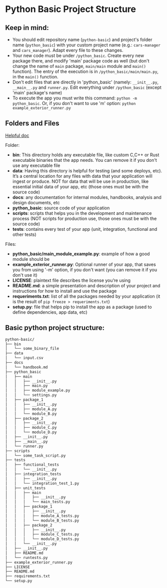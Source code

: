 # Python Basic Project Structure

## Keep in mind:

* You should edit repository name (`python-basic`) and  project's folder name (`python_basic`) with your custom project name (e.g.: `cars-manager` and `cars_manager`). Adapt every file to these changes.
* Your new code must be under `/python_basic`. Create every new package there, and modify 'main' package code as well (but don't change the name of `main` package, `main/main` module and `main()` function). The entry of the execution is in `/python_basic/main/main.py`, in the `main()` function.
* Don't edit files that are directly in 'python_basic' (namely: `__init__.py`, `__main__.py` and `runner.py`. Edit everything under `/python_basic` (except 'main' package's name)
* To execute the app you must write this command: `python -m python_basic`. Or, if you don't want to use 'm' option: `python example_exterior_runner.py`

## Folders and Files

[Helpful doc](https://realpython.com/python-application-layouts/)

Folder:
* **bin**: This directory holds any executable file, like custom C,C++ or Rust executable binaries that the app needs. You can remove it if you don't use any executable file
* **data**: Having this directory is helpful for testing (and some deploys, etc). It’s a central location for any files with data that your application will ingest or produce. NOT for data that will be use in production, like essential initial data of your app, etc (those ones must be with the source code)
* **docs**: any documentation for internal modules, handbooks, analysis and design documents, etc
* **python_basic**: source code of your application
* **scripts**: scripts that helps you in the development and maintenance process (NOT scripts for production use, those ones must be with the source code)
* **tests**: contains every test of your app (unit, integration, functional and other tests)

Files:
* **python_basic/main_module_example.py**: example of how a good module should be
* **example_exterior_runner.py**: Optional runner of your app, that saves you from using '-m' option, if you don't want (you can remove it if you don't use it)
* **LICENSE**: plaintext file describes the license you’re using
* **README.md**: a simple presentation and description of your project and instructions for how to install and use the package
* **requeriments.txt**: list of all the packages needed by your application (it is the result of `pip freeze > requeriments.txt`)
* **setup.py**: file that helps pip to install the app as a package (used to define dependencies, app data, etc)


## Basic python project structure:

```bash
python-basic/
├── bin
│   └── some_binary_file
├── data
│   └── input.csv
├── docs
│   └── handbook.md
├── python_basic
│   ├── main
│   │   ├── __init__.py
│   │   ├── main.py
│   │   ├── module_example.py
│   │   └── settings.py
│   ├── package_1
│   │   ├── __init__.py
│   │   ├── module_A.py
│   │   └── module_B.py
│   ├── package_2
│   │   ├── __init__.py
│   │   ├── module_C.py
│   │   └── module_D.py
│   ├── __init__.py
│   ├── __main__.py
│   └── runner.py
├── scripts
│   └── some_task_script.py
├── tests
│   ├── functional_tests
│   │   └── __init__.py
│   ├── integration_tests
│   │   ├── __init__.py
│   │   └── integration_test_1.py
│   ├── unit_tests
│   │   ├── main
│   │   │   ├── __init__.py
│   │   │   └── main_tests.py
│   │   ├── package_1
│   │   │   ├── __init__.py
│   │   │   ├── module_A_tests.py
│   │   │   └── module_B_tests.py
│   │   ├── package_2
│   │   │   ├── __init__.py
│   │   │   ├── module_C_tests.py
│   │   │   └── module_D_tests.py
│   │   └── __init__.py
│   ├── __init__.py
│   ├── README.md
│   └── runtests.py
├── example_exterior_runner.py
├── LICENSE
├── README.md
├── requirements.txt
└── setup.py
```
